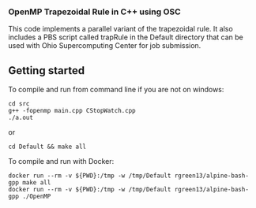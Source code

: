 ### OpenMP Trapezoidal Rule in C++ using OSC ###
This code implements a parallel variant of the trapezoidal rule. It also includes a PBS script called trapRule in the Default directory that can be used with Ohio Supercomputing Center for job submission.

## Getting started ##
To compile and run from command line if you are not on windows:
```
cd src
g++ -fopenmp main.cpp CStopWatch.cpp
./a.out
```
or
```
cd Default && make all
```

To compile and run with Docker:
```
docker run --rm -v ${PWD}:/tmp -w /tmp/Default rgreen13/alpine-bash-gpp make all
docker run --rm -v ${PWD}:/tmp -w /tmp/Default rgreen13/alpine-bash-gpp ./OpenMP
```
